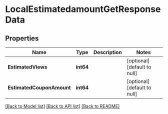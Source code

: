 # LocalEstimatedamountGetResponseData

## Properties
Name | Type | Description | Notes
------------ | ------------- | ------------- | -------------
**EstimatedViews** | **int64** |  | [optional] [default to null]
**EstimatedCouponAmount** | **int64** |  | [optional] [default to null]

[[Back to Model list]](../README.md#documentation-for-models) [[Back to API list]](../README.md#documentation-for-api-endpoints) [[Back to README]](../README.md)


